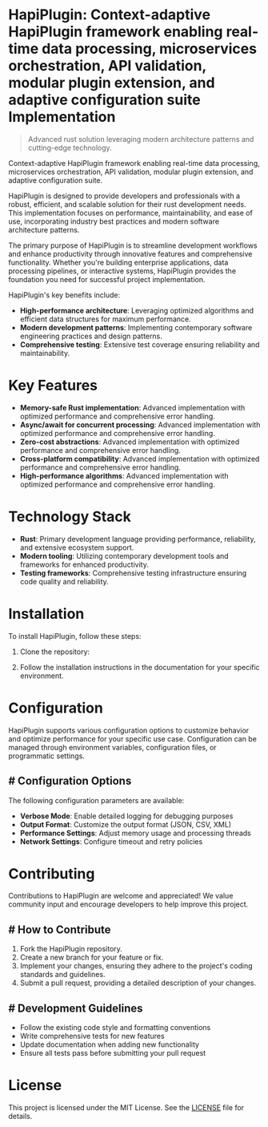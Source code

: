 <!-- fallback_HapiPlugin_20251003201434_98572 -->

# HapiPlugin: Context-adaptive HapiPlugin framework enabling real-time data processing, microservices orchestration, API validation, modular plugin extension, and adaptive configuration suite Implementation
> Advanced rust solution leveraging modern architecture patterns and cutting-edge technology.

Context-adaptive HapiPlugin framework enabling real-time data processing, microservices orchestration, API validation, modular plugin extension, and adaptive configuration suite.

HapiPlugin is designed to provide developers and professionals with a robust, efficient, and scalable solution for their rust development needs. This implementation focuses on performance, maintainability, and ease of use, incorporating industry best practices and modern software architecture patterns.

The primary purpose of HapiPlugin is to streamline development workflows and enhance productivity through innovative features and comprehensive functionality. Whether you're building enterprise applications, data processing pipelines, or interactive systems, HapiPlugin provides the foundation you need for successful project implementation.

HapiPlugin's key benefits include:

* **High-performance architecture**: Leveraging optimized algorithms and efficient data structures for maximum performance.
* **Modern development patterns**: Implementing contemporary software engineering practices and design patterns.
* **Comprehensive testing**: Extensive test coverage ensuring reliability and maintainability.

# Key Features

* **Memory-safe Rust implementation**: Advanced implementation with optimized performance and comprehensive error handling.
* **Async/await for concurrent processing**: Advanced implementation with optimized performance and comprehensive error handling.
* **Zero-cost abstractions**: Advanced implementation with optimized performance and comprehensive error handling.
* **Cross-platform compatibility**: Advanced implementation with optimized performance and comprehensive error handling.
* **High-performance algorithms**: Advanced implementation with optimized performance and comprehensive error handling.

# Technology Stack

* **Rust**: Primary development language providing performance, reliability, and extensive ecosystem support.
* **Modern tooling**: Utilizing contemporary development tools and frameworks for enhanced productivity.
* **Testing frameworks**: Comprehensive testing infrastructure ensuring code quality and reliability.

# Installation

To install HapiPlugin, follow these steps:

1. Clone the repository:


2. Follow the installation instructions in the documentation for your specific environment.

# Configuration

HapiPlugin supports various configuration options to customize behavior and optimize performance for your specific use case. Configuration can be managed through environment variables, configuration files, or programmatic settings.

## # Configuration Options

The following configuration parameters are available:

* **Verbose Mode**: Enable detailed logging for debugging purposes
* **Output Format**: Customize the output format (JSON, CSV, XML)
* **Performance Settings**: Adjust memory usage and processing threads
* **Network Settings**: Configure timeout and retry policies

# Contributing

Contributions to HapiPlugin are welcome and appreciated! We value community input and encourage developers to help improve this project.

## # How to Contribute

1. Fork the HapiPlugin repository.
2. Create a new branch for your feature or fix.
3. Implement your changes, ensuring they adhere to the project's coding standards and guidelines.
4. Submit a pull request, providing a detailed description of your changes.

## # Development Guidelines

* Follow the existing code style and formatting conventions
* Write comprehensive tests for new features
* Update documentation when adding new functionality
* Ensure all tests pass before submitting your pull request

# License

This project is licensed under the MIT License. See the [LICENSE](https://github.com/Nurulika/HapiPlugin/blob/main/LICENSE) file for details.
